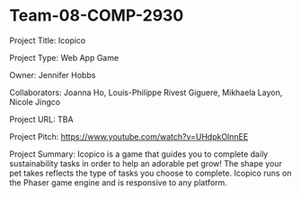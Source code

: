# Team-08-COMP-2930

Project Title: 
Icopico

Project Type: 
Web App
Game

Owner: 
Jennifer Hobbs

Collaborators: 
Joanna Ho,
Louis-Philippe Rivest Giguere,
Mikhaela Layon,
Nicole Jingco

Project URL:
TBA

Project Pitch:
https://www.youtube.com/watch?v=UHdpkOlnnEE

Project Summary:
Icopico is a game that guides you to complete daily sustainability tasks in order to help an adorable pet grow!
The shape your pet takes reflects the type of tasks you choose to complete. 
Icopico runs on the Phaser game engine and is responsive to any platform. 
